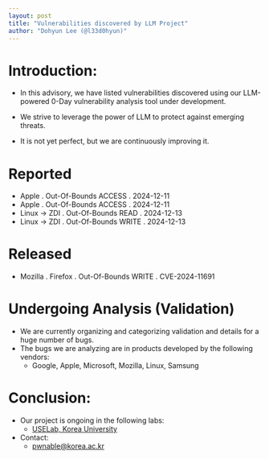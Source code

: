```yaml
---
layout: post
title: "Vulnerabilities discovered by LLM Project"
author: "Dohyun Lee (@l33d0hyun)"
---
```


# Introduction:
- In this advisory, we have listed vulnerabilities discovered using our LLM-powered 0-Day vulnerability analysis tool under development.

- We strive to leverage the power of LLM to protect against emerging threats.

- It is not yet perfect, but we are continuously improving it.

# Reported
- Apple . Out-Of-Bounds ACCESS . 2024-12-11
- Apple . Out-Of-Bounds ACCESS . 2024-12-11
- Linux -> ZDI . Out-Of-Bounds READ . 2024-12-13
- Linux -> ZDI . Out-Of-Bounds WRITE . 2024-12-13

# Released

- Mozilla . Firefox . Out-Of-Bounds WRITE . CVE-2024-11691

# Undergoing Analysis (Validation)
- We are currently organizing and categorizing validation and details for a huge number of bugs.
- The bugs we are analyzing are in products developed by the following vendors:
  - Google, Apple, Microsoft, Mozilla, Linux, Samsung

# Conclusion:
- Our project is ongoing in the following labs:
  - [USELab, Korea University](https://sites.google.com/view/uselab-kus/home?authuser=0)
- Contact:
  - pwnable@korea.ac.kr